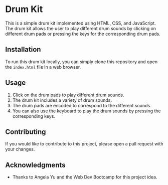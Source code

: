 # Drum Kit

This is a simple drum kit implemented using HTML, CSS, and JavaScript. The drum kit allows the user to play different drum sounds by clicking on different drum pads or pressing the keys for the corresponding drum pads.

## Installation

To run this drum kit locally, you can simply clone this repository and open the `index.html` file in a web browser.

## Usage

1. Click on the drum pads to play different drum sounds.
2. The drum kit includes a variety of drum sounds.
3. The drum pads are encoded to correspond to the different sounds.
4. You can also use the keyboard to play the drum sounds by pressing the corresponding keys.

## Contributing

If you would like to contribute to this project, please open a pull request with your changes.

## Acknowledgments

* Thanks to Angela Yu and the Web Dev Bootcamp for this project idea.